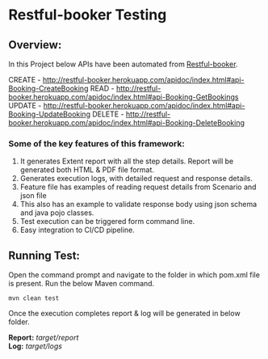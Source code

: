 # Restful-booker Testing

## **Overview:**
In this Project below APIs have been automated from [Restful-booker](https://restful-booker.herokuapp.com/apidoc/index.html).

CREATE - http://restful-booker.herokuapp.com/apidoc/index.html#api-Booking-CreateBooking
READ   - http://restful-booker.herokuapp.com/apidoc/index.html#api-Booking-GetBookings
UPDATE - http://restful-booker.herokuapp.com/apidoc/index.html#api-Booking-UpdateBooking
DELETE - http://restful-booker.herokuapp.com/apidoc/index.html#api-Booking-DeleteBooking

### **Some of the key features of this framework:**

1. It generates Extent report with all the step details. Report will be generated both HTML & PDF file format.
2. Generates execution logs, with detailed request and response details.
3. Feature file has examples of reading request details from Scenario and json file
4. This also has an example to validate response body using json schema and java pojo classes.
5. Test execution can be triggered form command line. 
6. Easy integration to CI/CD pipeline.


## **Running Test:**

Open the command prompt and navigate to the folder in which pom.xml file is present.
Run the below Maven command.

    mvn clean test


Once the execution completes report & log will be generated in below folder.

**Report:** 		*target/report*<br>
**Log:** 		*target/logs*